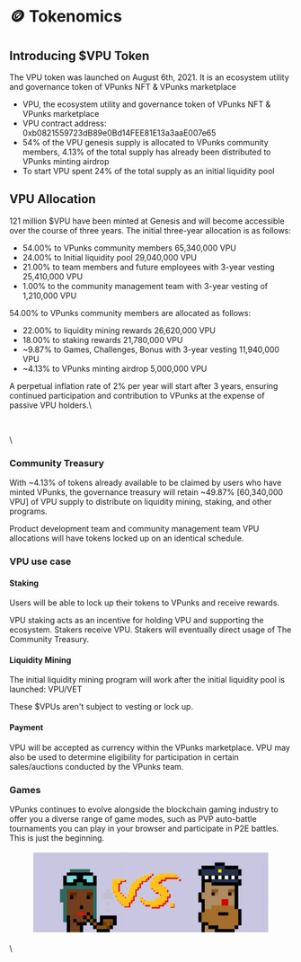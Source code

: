 # 🪙 Tokenomics

## **Introducing $VPU Token**

The VPU token was launched on August 6th, 2021. It is an ecosystem utility and governance token of VPunks NFT & VPunks marketplace

* VPU, the ecosystem utility and governance token of VPunks NFT & VPunks marketplace
* VPU contract address:\
  0xb0821559723dB89e0Bd14FEE81E13a3aaE007e65
* 54% of the VPU genesis supply is allocated to VPunks community members, 4.13% of the total supply has already been distributed to VPunks minting airdrop
* To start VPU spent 24% of the total supply as an initial liquidity pool

## **VPU Allocation**

121 million $VPU have been minted at Genesis and will become accessible over the course of three years. The initial three-year allocation is as follows:

* 54.00% to VPunks community members 65,340,000 VPU
* 24.00% to Initial liquidity pool 29,040,000 VPU
* 21.00% to team members and future employees with 3-year vesting 25,410,000 VPU
* 1.00% to the community management team with 3-year vesting of 1,210,000 VPU

54.00% to VPunks community members are allocated as follows:

* 22.00% to liquidity mining rewards 26,620,000 VPU
* 18.00% to staking rewards 21,780,000 VPU
* \~9.87% to Games, Challenges, Bonus with 3-year vesting 11,940,000 VPU
* \~4.13% to VPunks minting airdrop 5,000,000 VPU

A perpetual inflation rate of 2% per year will start after 3 years, ensuring continued participation and contribution to VPunks at the expense of passive VPU holders.\


<figure><img src="https://lh6.googleusercontent.com/e6WTmuZ-Buuqd3vqGUNUzmQMq0SBrEC9Al8y_kZrdfrfFPO0-c8uUuoVT6t4AO1y4QBXYtkDxjohsOnOz_XQNcxwrQQ6et8R2KImdPohs3_eHPYsFmRn2Am8vWwNtL7jY_ovSH_2OayWJmLDFC4iAVM" alt=""><figcaption></figcaption></figure>

\


### Community Treasury

With \~4.13% of tokens already available to be claimed by users who have minted VPunks, the governance treasury will retain \~49.87% \[60,340,000 VPU] of VPU supply to distribute on liquidity mining, staking, and other programs.

Product development team and community management team VPU allocations will have tokens locked up on an identical schedule.

### **VPU use case**

#### Staking

Users will be able to lock up their tokens to VPunks and receive rewards.

VPU staking acts as an incentive for holding VPU and supporting the ecosystem. Stakers receive VPU. Stakers will eventually direct usage of The Community Treasury.

#### Liquidity Mining

The initial liquidity mining program will work after the initial liquidity pool is launched: VPU/VET&#x20;

These $VPUs aren't subject to vesting or lock up.

#### Payment

VPU will be accepted as currency within the VPunks marketplace. VPU may also be used to determine eligibility for participation in certain sales/auctions conducted by the VPunks team.

### Games

VPunks continues to evolve alongside the blockchain gaming industry to offer you a diverse range of game modes, such as PVP auto-battle tournaments you can play in your browser and participate in P2E battles. This is just the beginning.

<figure><img src="../.gitbook/assets/image (23).png" alt=""><figcaption></figcaption></figure>

\
